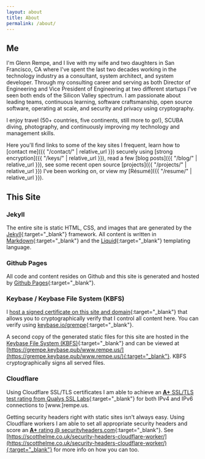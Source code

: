```yaml
---
layout: about
title: About
permalink: /about/
---
```


## Me

I'm Glenn Rempe, and I live with my wife and two daughters in San Francisco, CA where
I've spent the last two decades working in the technology industry as a consultant,
system architect, and system developer. Through my consulting career and serving as both Director of
Engineering and Vice President of Engineering at two different startups I've seen both ends of the Silicon Valley spectrum. I am passionate about leading teams, continuous learning,
software craftsmanship, open source software, operating at scale, and
security and privacy using cryptography.

I enjoy travel (50+ countries, five continents, still more to go!), SCUBA diving,
photography, and continuously improving my technology and management skills.

Here you'll find links to some of the key sites I frequent, learn how
to [contact me]({{ "/contact/" | relative_url }}) securely using [strong encryption]({{ "/keys/" | relative_url }}),
read a few [blog posts]({{ "/blog/" | relative_url }}), see some recent open source [projects]({{ "/projects/" | relative_url }}) I've
been working on, or view my [Résumé]({{ "/resume/" | relative_url }}).

## This Site

### Jekyll

The entire site is static HTML, CSS, and images that are generated by the
[Jekyll](http://jekyllrb.com){:target="_blank"} framework. All content is written in
[Markdown](http://daringfireball.net/projects/markdown/){:target="_blank"} and the
[Liquid](https://github.com/Shopify/liquid/wiki){:target="_blank"} templating language.

### Github Pages

All code and content resides on Github and this site is generated and hosted by [Github Pages](https://pages.github.com){:target="_blank"}.

### Keybase / Keybase File System (KBFS)

I [host a signed certificate on this site and domain](https://www.rempe.us/keybase.txt){:target="_blank"}
that allows you to cryptographically verify that I control all content here.
You can verify using [keybase.io/grempe](https://keybase.io/grempe){:target="_blank"}.

A second copy of the generated static files for this site are hosted in the [Keybase File System (KBFS)](https://keybase.io/docs/kbfs){:target="_blank"} and can be viewed at [https://grempe.keybase.pub/www.rempe.us/](https://grempe.keybase.pub/www.rempe.us/){:target="_blank"}. KBFS cryptographically signs all served files.

### Cloudflare

Using Cloudflare SSL/TLS certificates I am able to achieve an [**A+** SSL/TLS test
rating from Qualys SSL Labs](https://www.ssllabs.com/ssltest/analyze.html?d=rempe.us&latest){:target="_blank"}
for both IPv4 and IPv6 connections to [www.]rempe.us.

Getting security headers right with static sites isn't always easy. Using Cloudflare workers I am able to set all appropriate security headers and score an [**A+** rating @ securityheaders.com](https://securityheaders.com/?q=www.rempe.us&followRedirects=on){:target="_blank"}. See [https://scotthelme.co.uk/security-headers-cloudflare-worker/](https://scotthelme.co.uk/security-headers-cloudflare-worker/){:target="_blank"} for more info on how you can too.
